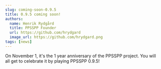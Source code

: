```yaml
---
slug: coming-soon-0.9.5
title: 0.9.5 coming soon!
authors:
  name: Henrik Rydgård
  title: PPSSPP Founder
  url: https://github.com/hrydgard
  image_url: https://github.com/hrydgard.png
tags: [news]
---
```


On November 1, it's the 1 year anniversary of the PPSSPP project. You will all get to celebrate it by playing PPSSPP 0.9.5!
